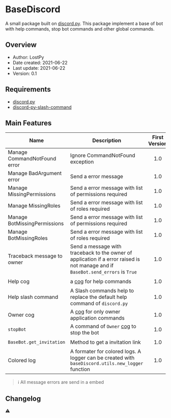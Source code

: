 # BaseDiscord

A small package built on [discord.py][discord-py]. This package implement a base of bot with help commands, stop bot commands and other global commands.  


## Overview

 * Author: LostPy
 * Date created: 2021-06-22
 * Last update: 2021-06-22
 * Version: 0.1


## Requirements

 * [discord.py][discord-py]
 * [discord-py-slash-command][slash]


## Main Features

|Name|Description|First Version|last version|
|----|-----------|:-----------:|:----------:|
|Manage CommandNotFound error|Ignore CommandNotFound exception|1.0|✔️|
|Manage BadArgument error|Send a error message|1.0|✔️|
|Manage MissingPermissions|Send a error message with list of permissions required|1.0|✔️|
|Manage MissingRoles|Send a error message with list of roles required|1.0|✔️|
|Manage BotMissingPermissions|Send a error message with list of permissions required|1.0|✔️|
|Manage BotMissingRoles|Send a error message with list of roles required|1.0|✔️|
|Traceback message to owner|Send a message with traceback to the owner of application if a error raised is not manage and if `BaseBot.send_errors` is `True`|1.0|✔️|
|Help cog|a [cog][cog] for help commands|1.0|✔️|
|Help slash command|A Slash commands help to replace the default help command of `discord.py`|1.0|✔️|
|Owner cog|A [cog][cog] for only owner application commands|1.0|✔️|
|`stopBot`|A command of `Owner` [cog][cog] to stop the bot|1.0|✔️|
|`BaseBot.get_invitation`|Method to get a invitation link|1.0|✔️|
|Colored log|A formater for colored logs. A logger can be created with `baseDiscord.utils.new_logger` function|1.0|✔️|

> ℹ️ All message errors are send in a embed


## Changelog

⚠️ 


[discord-py]: https://discordpy.readthedocs.io/en/latest/index.html
[slash]: https://discord-py-slash-command.readthedocs.io/en/latest/quickstart.html
[cog]: https://discordpy.readthedocs.io/en/latest/ext/commands/cogs.html